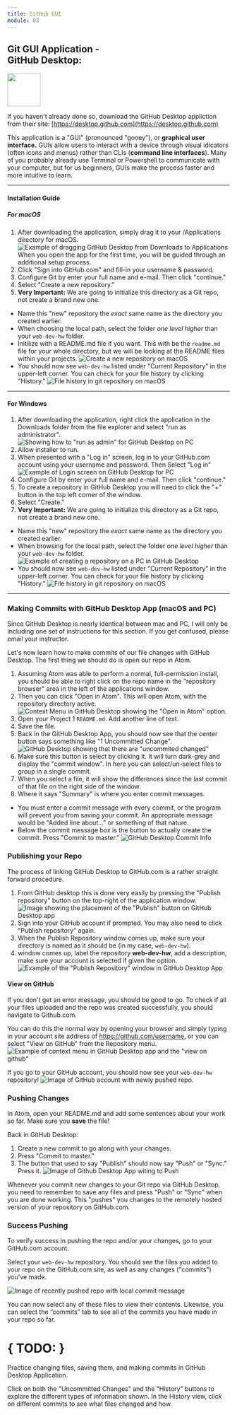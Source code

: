 ```yaml
---
title: GitHub GUI
module: 03
---
```


## Git GUI Application -<br /> GitHub Desktop:
<img src="./../../../img/arrow-divider.svg" style="width: 75px; border: none;" />

If you haven't already done so, download the GitHub Desktop appliction from their site:
[https://desktop.github.com](https://desktop.github.com)

This application is a "GUI" (pronounced "gooey"), or **graphical user interface.** GUIs allow users to interact with a device through visual idicators (often icons and menus) rather than CLIs (**command line interfaces**). Many of you probably already use Terminal or Powershell to communicate with your computer, but for us beginners, GUIs make the process faster and more intuitive to learn.

---

#### Installation Guide
##### For macOS

1. After downloading the application, simply drag it to your /Applications directory for macOS.
![Example of dragging GitHub Desktop from Downloads to Applications](../imgs/ghDesk2app.png "Example of dragging GitHub Desktop from Downloads to Applications") When you open the app for the first time, you will be guided through an additional setup process.
2. Click "Sign into GitHub.com" and fill-in your username & password.
3. Configure Git by enter your full name and e-mail. Then click "continue."
4. Select "Create a new repository."
5. **Very Important:**  We are going to initialize this directory as a Git repo, not create a brand new one.
  - Name this "new" repository the _exact_ same name as the directory you created earlier.
  - When choosing the local path, select the folder _one level higher_ than your `web-dev-hw` folder.
  - Initilize with a README.md file if you want. This with be the `readme.md` file for your whole directory, but we will be looking at the README files within your projects.
  ![Create a new repository on macOS](../imgs/gh_desktop_create-repo.png)
  - You should now see `web-dev-hw` listed under "Current Repository" in the upper-left corner. You can check for your file history by clicking "History."
  ![File history in git repository on macOS](../imgs/gh_desktop_history.png)

---

#### For Windows

1. After downloading the application, right click the application in the Downloads folder from the file explorer and select "run as administrator".
![Showing how to "run as admin" for GitHub Desktop on PC](../imgs/gh_pc_run.png)
2. Allow installer to run.
3. When presented with a "Log in" screen, log in to your GitHub.com account using your username and password. Then Select "Log in"
![Example of Login screen on GitHub Desktop for PC](../imgs/gh_PC_Login.png)
4. Configure Git by enter your full name and e-mail. Then click "continue."
5. To create a repository in GitHub Desktop you will need to click the "+" button in the top left corner of the window.
6. Select "Create."
6.  **Very Important:**  We are going to initialize this directory as a Git repo, not create a brand new one.
  - Name this "new" repository the _exact_ same name as the directory you created earlier.
  - When browsing for the local path, select the folder _one level higher_ than your `web-dev-hw` folder.
  ![Example of creating a repository on a PC in GitHub Desktop](../imgs/gh_desktop_windows-create.png)
  - You should now see `web-dev-hw` listed under "Current Repository" in the upper-left corner. You can check for your file history by clicking "History."
  ![File history in git repository on macOS](../imgs/gh_desktop_history.png)

---

### Making Commits with GitHub Desktop App (macOS and PC)

Since GitHub Desktop is nearly identical between mac and PC, I will only be including one set of instructions for this section. If you get confused, please email your instructor.

Let's now learn how to make commits of our file changes with GitHub Desktop. The first thing we should do is open our repo in Atom.
1. Assuming Atom was able to perform a normal, full-permission install, you should be able to right click on the repo name in the "repository browser" area in the left of the applications window.
2. Then you can click "Open in Atom".  This will open Atom, with the repository directory active.
![Context Menu in GitHub Desktop showing the "Open in Atom" option.](../imgs/openInAtom.png)
3. Open your Project 1 `README.md`. Add another line of text.
4. Save the file.
5. Back in the GitHub Desktop App, you should now see that the center button says something like "1 Uncommitted Change".
![GitHub Desktop showing that there are "uncommited changed"](../imgs/ghUncomChange.png)
6. Make sure this button is select by clicking it. It will turn dark-grey and display the "commit window". In here you can select/un-select files to group in a single commit.
7. When you select a file, it will show the differences since the last commit of that file on the right side of the window.
8. Where it says "Summary" is where you enter commit messages.
  - You must enter a commit message with every commit, or the program will prevent you from saving your commit. An appropriate message would be "Added line about..." or something of that nature.
  - Below the commit message box is the button to actually create the commit. Press "Commit to master."
  ![GitHub Desktop Commit Info](../imgs/ghCommitInfo.png)


### Publishing your Repo
The process of linking GitHub Desktop to GitHub.com is a rather straight forward procedure.

1. From GitHub desktop this is done very easily by pressing the "Publish repository" button on the top-right of the application window.
![Image showing the placement of the "Publish" button on GitHub Desktop app](../imgs/gh_desktop_publish.png)
2. Sign into your GitHub account if prompted. You may also need to click "Publish repository" again.
3. When the Publish Repository window comes up, make sure your directory is named as it should be (in my case, `web-dev-hw`).
4. window comes up, label the repository **web-dev-hw**, add a description, make sure your account is selected if given the option.
![Example of the "Publish Repository" window in GitHub Desktop App](../imgs/gh_desktop_publish-2.png)


#### View on GitHub
If you don't get an error message, you should be good to go. To check if all your files uploaded and the repo was created successfully, you should navigate to Github.com.

You can do this the normal way by opening your browser and simply typing in your account site address of https://github.com/username, or you can select "View on GitHub" from the Repository menu.
![Example of context menu in GitHub Desktop app and the "view on github"](../imgs/gh_desktop_publish-3.png)

If you go to your GitHub account, you should now see your `web-dev-hw` repository!
![Image of GitHub account with newly pushed repo.](../imgs/gh_account_new_repo.png)


### Pushing Changes
In Atom, open your README.md and add some sentences about your work so far. Make sure you **save** the file!

Back in GitHub Desktop:
1. Create a new commit to go along with your changes.
2. Press "Commit to master."
3. The button that used to say "Publish" should now say "Push" or "Sync." Press it.
![Image of Github Desktop App witing to Push](../imgs/gh_desktop_push.jpg)

Whenever you commit new changes to your Git repo via GitHub Desktop, you need to remember to save any files and press "Push" or "Sync" when you are done working. This "pushes" you changes to the remotely hosted version of your repository on GitHub.com.


### Success Pushing
To verify success in pushing the repo and/or your changes, go to your GitHub.com account.

Select your `web-dev-hw` repository. You should see the files you added to your repo on the GitHub.com site, as well as any changes ("commits") you've made.

![Image of recently pushed repo with local commit message](../imgs/gh_account_new_repo_pushed.png)

You can now select any of these files to view their contents. Likewise, you can select the “commits” tab to see all of the commits you have made in your repo so far.


# { TODO: }
Practice changing files, saving them, and making commits in GitHub Desktop Application.

Click on both the "Uncommitted Changes" and the "History" buttons to explore the different types of information shown. In the History view, click on different commits to see what files changed and how.

